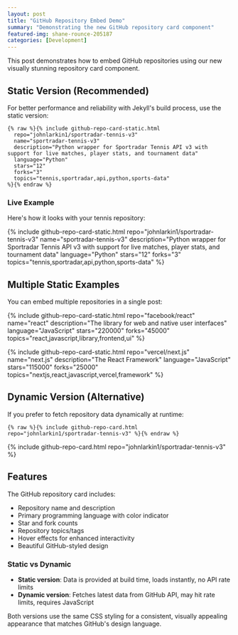 ```yaml
---
layout: post
title: "GitHub Repository Embed Demo"
summary: "Demonstrating the new GitHub repository card component"
featured-img: shane-rounce-205187
categories: [Development]
---
```


This post demonstrates how to embed GitHub repositories using our new visually stunning repository card component.

## Static Version (Recommended)

For better performance and reliability with Jekyll's build process, use the static version:

```liquid
{% raw %}{% include github-repo-card-static.html 
  repo="johnlarkin1/sportradar-tennis-v3"
  name="sportradar-tennis-v3"
  description="Python wrapper for Sportradar Tennis API v3 with support for live matches, player stats, and tournament data"
  language="Python"
  stars="12"
  forks="3"
  topics="tennis,sportradar,api,python,sports-data"
%}{% endraw %}
```

### Live Example

Here's how it looks with your tennis repository:

{% include github-repo-card-static.html 
  repo="johnlarkin1/sportradar-tennis-v3"
  name="sportradar-tennis-v3"
  description="Python wrapper for Sportradar Tennis API v3 with support for live matches, player stats, and tournament data"
  language="Python"
  stars="12"
  forks="3"
  topics="tennis,sportradar,api,python,sports-data"
%}

## Multiple Static Examples

You can embed multiple repositories in a single post:

{% include github-repo-card-static.html 
  repo="facebook/react"
  name="react"
  description="The library for web and native user interfaces"
  language="JavaScript"
  stars="220000"
  forks="45000"
  topics="react,javascript,library,frontend,ui"
%}

{% include github-repo-card-static.html 
  repo="vercel/next.js"
  name="next.js"
  description="The React Framework"
  language="JavaScript"
  stars="115000"
  forks="25000"
  topics="nextjs,react,javascript,vercel,framework"
%}

## Dynamic Version (Alternative)

If you prefer to fetch repository data dynamically at runtime:

```liquid
{% raw %}{% include github-repo-card.html repo="johnlarkin1/sportradar-tennis-v3" %}{% endraw %}
```

{% include github-repo-card.html repo="johnlarkin1/sportradar-tennis-v3" %}

## Features

The GitHub repository card includes:
- Repository name and description
- Primary programming language with color indicator
- Star and fork counts
- Repository topics/tags
- Hover effects for enhanced interactivity
- Beautiful GitHub-styled design

### Static vs Dynamic

- **Static version**: Data is provided at build time, loads instantly, no API rate limits
- **Dynamic version**: Fetches latest data from GitHub API, may hit rate limits, requires JavaScript

Both versions use the same CSS styling for a consistent, visually appealing appearance that matches GitHub's design language.